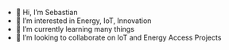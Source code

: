 - 👋 Hi, I’m Sebastian
- 👀 I’m interested in Energy, IoT, Innovation
- 🌱 I’m currently learning many things
- 💞️ I’m looking to collaborate on IoT and Energy Access Projects
